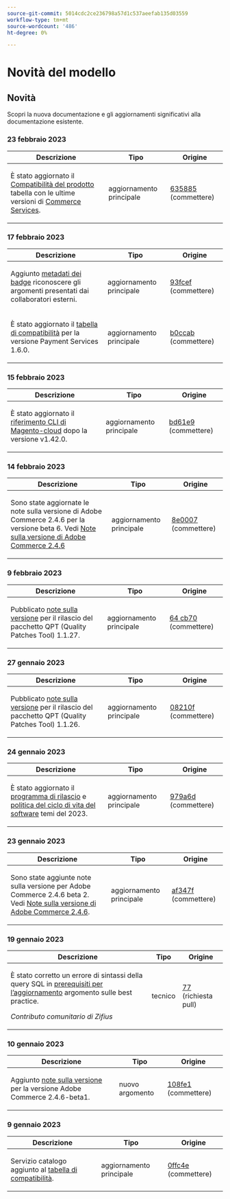 ```yaml
---
source-git-commit: 5014cdc2ce236798a57d1c537aeefab135d03559
workflow-type: tm+mt
source-wordcount: '486'
ht-degree: 0%

---
```

# Novità del modello

## Novità

Scopri la nuova documentazione e gli aggiornamenti significativi alla documentazione esistente.

### 23 febbraio 2023

<table style="table-layout:auto;">
  <thead>
    <tr>
      <th>Descrizione</th>
      <th>Tipo</th>
      <th>Origine</th>
    </tr>
  </thead>
  <tbody>
    <tr>
      <td><p>È stato aggiornato il <a href="https://experienceleague.adobe.com/docs/commerce-operations/release/product-availability.html">Compatibilità del prodotto</a> tabella con le ultime versioni di <a href="https://experienceleague.adobe.com/docs/commerce-merchant-services/user-guides/home.html?lang=en">Commerce Services</a>.</p>
</td>
      <td>aggiornamento principale</td>
      <td><a href="https://github.com/AdobeDocs/commerce-operations.en/commit/6358853d1bbd2b021b755750b1719cf270d98b39">635885</a> (commettere)</td>
    </tr>
  </tbody>
</table>

### 17 febbraio 2023

<table style="table-layout:auto;">
  <thead>
    <tr>
      <th>Descrizione</th>
      <th>Tipo</th>
      <th>Origine</th>
    </tr>
  </thead>
  <tbody>
    <tr>
      <td><p>Aggiunto <a href="https://experienceleague.adobe.com/docs/commerce-operations/configuration-guide/cache/use-varnish-esi.html">metadati dei badge</a> riconoscere gli argomenti presentati dai collaboratori esterni.</p>
</td>
      <td>aggiornamento principale</td>
      <td><a href="https://github.com/AdobeDocs/commerce-operations.en/commit/93fcef7b8c3dd152362978412929b9f1912eb3a9">93fcef</a> (commettere)</td>
    </tr>
    <tr>
      <td><p>È stato aggiornato il <a href="https://experienceleague.adobe.com/docs/commerce-operations/release/product-availability.html#compatibility">tabella di compatibilità</a> per la versione Payment Services 1.6.0.</p>
</td>
      <td>aggiornamento principale</td>
      <td><a href="https://github.com/AdobeDocs/commerce-operations.en/commit/b0ccab209113308c2be79197247a43805d85e269">b0ccab</a> (commettere)</td>
    </tr>
  </tbody>
</table>

### 15 febbraio 2023

<table style="table-layout:auto;">
  <thead>
    <tr>
      <th>Descrizione</th>
      <th>Tipo</th>
      <th>Origine</th>
    </tr>
  </thead>
  <tbody>
    <tr>
      <td><p>È stato aggiornato il <a href="https://experienceleague.adobe.com/docs/commerce-operations/reference/commerce.html">riferimento CLI di Magento-cloud</a> dopo la versione v1.42.0.</p>
</td>
      <td>aggiornamento principale</td>
      <td><a href="https://github.com/AdobeDocs/commerce-operations.en/commit/bd61e9766656df422ba9222283b04e700e8a762b">bd61e9</a> (commettere)</td>
    </tr>
  </tbody>
</table>

### 14 febbraio 2023

<table style="table-layout:auto;">
  <thead>
    <tr>
      <th>Descrizione</th>
      <th>Tipo</th>
      <th>Origine</th>
    </tr>
  </thead>
  <tbody>
    <tr>
      <td><p>Sono state aggiornate le note sulla versione di Adobe Commerce 2.4.6 per la versione beta 6. Vedi <a href="https://experienceleague.adobe.com/docs/commerce-operations/release/notes/adobe-commerce/2-4-6.html">Note sulla versione di Adobe Commerce 2.4.6</a></p>
</td>
      <td>aggiornamento principale</td>
      <td><a href="https://github.com/AdobeDocs/commerce-operations.en/commit/8e0007088fecc1bb59272508ad19ce782f4b741d">8e0007</a> (commettere)</td>
    </tr>
  </tbody>
</table>

### 9 febbraio 2023

<table style="table-layout:auto;">
  <thead>
    <tr>
      <th>Descrizione</th>
      <th>Tipo</th>
      <th>Origine</th>
    </tr>
  </thead>
  <tbody>
    <tr>
      <td><p>Pubblicato <a href="https://experienceleague.adobe.com/docs/commerce-operations/tools/quality-patches-tool/release-notes.html">note sulla versione</a> per il rilascio del pacchetto QPT (Quality Patches Tool) 1.1.27.</p>
</td>
      <td>aggiornamento principale</td>
      <td><a href="https://github.com/AdobeDocs/commerce-operations.en/commit/64cb70ebc9f2bd6533581a302e15aa6301ae4869">64 cb70</a> (commettere)</td>
    </tr>
  </tbody>
</table><!-- date_group -->

### 27 gennaio 2023

<table style="table-layout:auto;">
  <thead>
    <tr>
      <th>Descrizione</th>
      <th>Tipo</th>
      <th>Origine</th>
    </tr>
  </thead>
  <tbody>
    <tr>
      <td><p>Pubblicato <a href="https://experienceleague.adobe.com/docs/commerce-operations/tools/quality-patches-tool/release-notes.html">note sulla versione</a> per il rilascio del pacchetto QPT (Quality Patches Tool) 1.1.26.</p>
</td>
      <td>aggiornamento principale</td>
      <td><a href="https://github.com/AdobeDocs/commerce-operations.en/commit/08210f356354d20adf7360d18e2ddba9fe9a565a">08210f</a> (commettere)</td>
    </tr>
  </tbody>
</table>

### 24 gennaio 2023

<table style="table-layout:auto;">
  <thead>
    <tr>
      <th>Descrizione</th>
      <th>Tipo</th>
      <th>Origine</th>
    </tr>
  </thead>
  <tbody>
    <tr>
      <td><p>È stato aggiornato il <a href="https://experienceleague.adobe.com/docs/commerce-operations/release/planning/schedule.html">programma di rilascio</a> e <a href="https://experienceleague.adobe.com/docs/commerce-operations/release/planning/lifecycle-policy.html">politica del ciclo di vita del software</a> temi del 2023.</p>
</td>
      <td>aggiornamento principale</td>
      <td><a href="https://github.com/AdobeDocs/commerce-operations.en/commit/979a6d481021eb26121e79974b2ce6e9280d51c3">979a6d</a> (commettere)</td>
    </tr>
  </tbody>
</table>

### 23 gennaio 2023

<table style="table-layout:auto;">
  <thead>
    <tr>
      <th>Descrizione</th>
      <th>Tipo</th>
      <th>Origine</th>
    </tr>
  </thead>
  <tbody>
    <tr>
      <td><p>Sono state aggiunte note sulla versione per Adobe Commerce 2.4.6 beta 2. Vedi <a href="https://experienceleague.adobe.com/docs/commerce-operations/release/notes/adobe-commerce/2-4-6.html">Note sulla versione di Adobe Commerce 2.4.6</a>.</p>
</td>
      <td>aggiornamento principale</td>
      <td><a href="https://github.com/AdobeDocs/commerce-operations.en/commit/af347fea185d2a3c02180216feb2fd13f5868081">af347f</a> (commettere)</td>
    </tr>
  </tbody>
</table>

### 19 gennaio 2023

<table style="table-layout:auto;">
  <thead>
    <tr>
      <th>Descrizione</th>
      <th>Tipo</th>
      <th>Origine</th>
    </tr>
  </thead>
  <tbody>
    <tr>
      <td><p>È stato corretto un errore di sintassi della query SQL in <a href="https://experienceleague.adobe.com/docs/commerce-operations/implementation-playbook/best-practices/maintenance/commerce-235-upgrade-prerequisites-mariadb.html">prerequisiti per l’aggiornamento</a> argomento sulle best practice.</p>
<p><i>Contributo comunitario di Zifius</i></p></td>
      <td>tecnico</td>
      <td><a href="https://github.com/AdobeDocs/commerce-operations.en/pull/77">77</a> (richiesta pull)</td>
    </tr>
  </tbody>
</table>

### 10 gennaio 2023

<table style="table-layout:auto;">
  <thead>
    <tr>
      <th>Descrizione</th>
      <th>Tipo</th>
      <th>Origine</th>
    </tr>
  </thead>
  <tbody>
    <tr>
      <td><p>Aggiunto <a href="https://experienceleague.adobe.com/docs/commerce-operations/release/notes/adobe-commerce/2-4-6.html">note sulla versione</a> per la versione Adobe Commerce 2.4.6-beta1.</p>
</td>
      <td>nuovo argomento</td>
      <td><a href="https://github.com/AdobeDocs/commerce-operations.en/commit/108fe16a62c51c53d1850583cfd33938e39c7a6c">108fe1</a> (commettere)</td>
    </tr>
  </tbody>
</table>

### 9 gennaio 2023

<table style="table-layout:auto;">
  <thead>
    <tr>
      <th>Descrizione</th>
      <th>Tipo</th>
      <th>Origine</th>
    </tr>
  </thead>
  <tbody>
    <tr>
      <td><p>Servizio catalogo aggiunto al <a href="https://experienceleague.adobe.com/docs/commerce-operations/release/product-availability.html">tabella di compatibilità</a>.</p>
</td>
      <td>aggiornamento principale</td>
      <td><a href="https://github.com/AdobeDocs/commerce-operations.en/commit/0ffc4e9c9b0bb4fe629d0f0fb46bfbb287d5fdcc">0ffc4e</a> (commettere)</td>
    </tr>
  </tbody>
</table><!-- date_group --><!-- month_group --><!-- year_group -->
